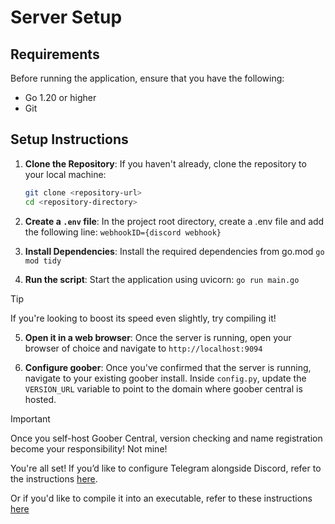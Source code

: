 # Server Setup

## Requirements
Before running the application, ensure that you have the following:

- Go 1.20 or higher
- Git

## Setup Instructions

1. **Clone the Repository**:
   If you haven't already, clone the repository to your local machine:
   ```bash
   git clone <repository-url>
   cd <repository-directory>

2. **Create a `.env` file**:
    In the project root directory, create a .env file and add the following line:
    `webhookID={discord webhook}`

3. **Install Dependencies**:
    Install the required dependencies from go.mod
   `go mod tidy`

4. **Run the script**:
    Start the application using uvicorn:
   ``go run main.go``

> [!TIP]
> If you're looking to boost its speed even slightly, try compiling it!

5. **Open it in a web browser**:
    Once the server is running, open your browser of choice and navigate to `http://localhost:9094`

6. **Configure goober**:
    Once you've confirmed that the server is running, navigate to your existing goober install. Inside `config.py`, update the `VERSION_URL` variable to point to the domain where goober central is hosted.

> [!IMPORTANT]  
> Once you self-host Goober Central, version checking and name registration become your responsibility! Not mine!

You're all set!
If you’d like to configure Telegram alongside Discord, refer to the instructions [here](https://github.com/WhatDidYouExpect/goober-central/blob/master/TELEGRAM.md).

Or if you'd like to compile it into an executable, refer to these instructions [here](https://github.com/WhatDidYouExpect/goober-central/blob/master/COMPILING.md)
